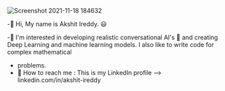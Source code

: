 ![Screenshot 2021-11-18 184632](https://user-images.githubusercontent.com/90443032/142422473-b4095365-4ce4-40a7-8532-fc5dd708514f.png)

-👋 Hi, My name is Akshit Ireddy. 😃

-💎 I'm interested in developing realistic conversational AI's 🤖 and creating Deep Learning and machine learning models. I also like to write code for complex mathematical    
- problems. 
- 📱 How to reach me : This is my LinkedIn profile --> linkedin.com/in/akshit-ireddy

<!---
AkshitIreddy/AkshitIreddy is a ✨ special ✨ repository because its `README.md` (this file) appears on your GitHub profile.
You can click the Preview link to take a look at your changes.
--->
